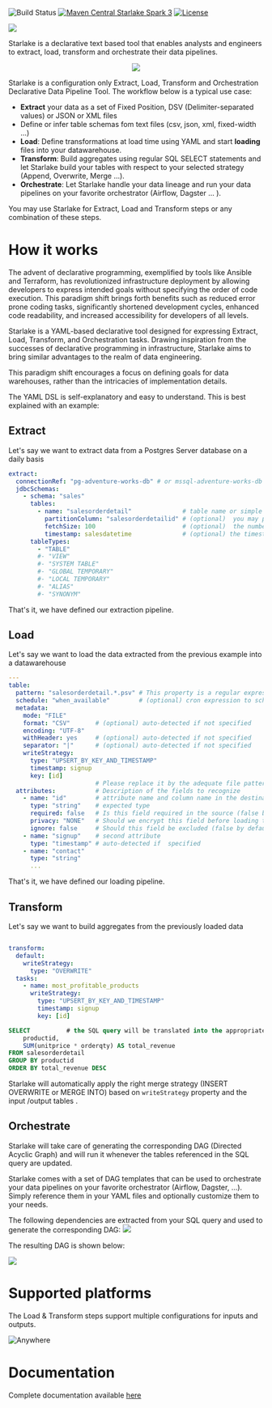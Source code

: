 ![Build Status](https://github.com/starlake-ai/starlake/workflows/Build/badge.svg)
[![Maven Central Starlake Spark 3](https://maven-badges.herokuapp.com/maven-central/ai.starlake/starlake-spark3_2.12/badge.svg)](https://maven-badges.herokuapp.com/maven-central/ai.starlake/starlake-spark3_2.12)
[![License](https://img.shields.io/badge/License-Apache%202.0-blue.svg)](https://opensource.org/licenses/Apache-2.0)




<img src="docs/static/img/intent.png" />

Starlake is a declarative text based tool that enables analysts and engineers to extract, load, transform and orchestrate their data pipelines.

<p align="center">
  <img src="docs/static/img/starlake-draw.png" />
</p>


Starlake is a configuration only Extract, Load, Transform and Orchestration Declarative Data Pipeline Tool.
The workflow below is a typical use case:
* **Extract** your data as a set of Fixed Position, DSV (Delimiter-separated values) or JSON or XML files
* Define or infer table schemas fom text files (csv, json, xml, fixed-width ...)
* **Load**: Define transformations at load time using YAML and start **loading** files into your datawarehouse. 
* **Transform**: Build aggregates using regular SQL SELECT statements and let Starlake build your tables with respect to your selected strategy (Append, Overwrite, Merge ...).
* **Orchestrate**: Let Starlake handle your data lineage and run your data pipelines on your favorite orchestrator (Airflow, Dagster ... ).

You may use Starlake for Extract, Load and Transform steps or any combination of these steps.

# How it works

The advent of declarative programming, exemplified by tools like Ansible and Terraform, 
has revolutionized infrastructure deployment by allowing developers to express intended goals without specifying the order of code execution. 
This paradigm shift brings forth benefits such as reduced error prone coding tasks, significantly shortened development cycles, 
enhanced code readability, and increased accessibility for developers of all levels.

Starlake is a YAML-based declarative tool designed for expressing Extract, Load, Transform, and Orchestration tasks. 
Drawing inspiration from the successes of declarative programming in infrastructure, 
Starlake aims to bring similar advantages to the realm of data engineering.

This paradigm shift  encourages a focus on defining goals for data warehouses, 
rather than the intricacies of implementation details. 


The YAML DSL is self-explanatory and easy to understand. This is best explained with an example:

## Extract

Let's say we want to extract data from a Postgres Server database on a daily basis
```yaml
extract:
  connectionRef: "pg-adventure-works-db" # or mssql-adventure-works-db i extracting from SQL Server
  jdbcSchemas:
    - schema: "sales"
      tables:
        - name: "salesorderdetail"              # table name or simple "*" to extract all tables
          partitionColumn: "salesorderdetailid" # (optional)  you may parallelize the extraction based on this field
          fetchSize: 100                        # (optional)  the number of rows to fetch at a time
          timestamp: salesdatetime              # (optional) the timestamp field to use for incremental extraction
      tableTypes:
        - "TABLE"
        #- "VIEW"
        #- "SYSTEM TABLE"
        #- "GLOBAL TEMPORARY"
        #- "LOCAL TEMPORARY"
        #- "ALIAS"
        #- "SYNONYM"
```

That's it, we have defined our extraction pipeline.

## Load

Let's say we want to load the data extracted from the previous example into a datawarehouse

```yaml
---
table:
  pattern: "salesorderdetail.*.psv" # This property is a regular expression that will be used to match the file name.
  schedule: "when_available"        # (optional) cron expression to schedule the loading
  metadata:
    mode: "FILE"
    format: "CSV"       # (optional) auto-detected if not specified
    encoding: "UTF-8"
    withHeader: yes     # (optional) auto-detected if not specified
    separator: "|"      # (optional) auto-detected if not specified
    writeStrategy:      
      type: "UPSERT_BY_KEY_AND_TIMESTAMP"
      timestamp: signup
      key: [id]         
                        # Please replace it by the adequate file pattern eq. customers-.*.psv if required
  attributes:           # Description of the fields to recognize
    - name: "id"        # attribute name and column name in the destination table if no rename attribute is defined
      type: "string"    # expected type
      required: false   # Is this field required in the source (false by default, change it accordingly) ?
      privacy: "NONE"   # Should we encrypt this field before loading to the warehouse (No encryption by default )?
      ignore: false     # Should this field be excluded (false by default) ?
    - name: "signup"    # second attribute
      type: "timestamp" # auto-detected if  specified
    - name: "contact"
      type: "string"
      ...
```

That's it, we have defined our loading pipeline.


## Transform

Let's say we want to build aggregates from the previously loaded data

```yaml

transform:
  default:
    writeStrategy: 
      type: "OVERWRITE"
  tasks:
    - name: most_profitable_products
      writeStrategy:
        type: "UPSERT_BY_KEY_AND_TIMESTAMP"
        timestamp: signup
        key: [id]
```
```sql
SELECT          # the SQL query will be translated into the appropriate MERGE INTO or INSERT OVERWRITE statement
    productid,
    SUM(unitprice * orderqty) AS total_revenue
FROM salesorderdetail
GROUP BY productid
ORDER BY total_revenue DESC
```

Starlake will automatically apply the right merge strategy (INSERT OVERWRITE or MERGE INTO) based on `writeStrategy` property and the input /output tables .

## Orchestrate

Starlake will take care of generating the corresponding DAG (Directed Acyclic Graph) and will run it
whenever  the tables referenced in the SQL query are updated.

Starlake comes with a set of DAG templates that can be used to orchestrate your data pipelines on your favorite orchestrator (Airflow, Dagster, ...).
Simply reference them in your YAML files  and optionally customize them to your needs.


The following dependencies are extracted from your SQL query and used to generate the corresponding DAG:
![](docs/static/img/quickstart/transform-viz.svg)


The resulting DAG is shown below:

![](docs/static/img/quickstart/transform-dags.png)

# Supported platforms

The Load & Transform steps support multiple configurations for inputs and outputs.

![Anywhere](docs/static/img/data-star.png "Anywhere")


# Documentation
Complete documentation available [here](https://starlake-ai.github.io/starlake/index.html)
